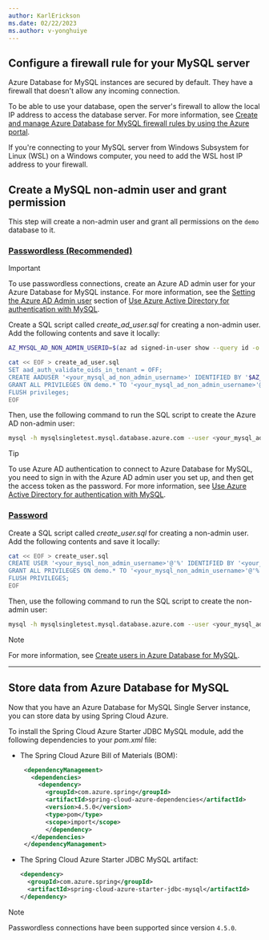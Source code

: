 ```yaml
---
author: KarlErickson
ms.date: 02/22/2023
ms.author: v-yonghuiye
---
```


## Configure a firewall rule for your MySQL server

Azure Database for MySQL instances are secured by default. They have a firewall that doesn't allow any incoming connection.

To be able to use your database, open the server's firewall to allow the local IP address to access the database server. For more information, see [Create and manage Azure Database for MySQL firewall rules by using the Azure portal](/azure/mysql/single-server/how-to-manage-firewall-using-portal).

If you're connecting to your MySQL server from Windows Subsystem for Linux (WSL) on a Windows computer, you need to add the WSL host IP address to your firewall.

## Create a MySQL non-admin user and grant permission

This step will create a non-admin user and grant all permissions on the `demo` database to it.

### [Passwordless (Recommended)](#tab/passwordless)

> [!IMPORTANT]
> To use passwordless connections, create an Azure AD admin user for your Azure Database for MySQL instance. For more information, see the [Setting the Azure AD Admin user](/azure/mysql/single-server/how-to-configure-sign-in-azure-ad-authentication#setting-the-azure-ad-admin-user) section of [Use Azure Active Directory for authentication with MySQL](/azure/mysql/single-server/how-to-configure-sign-in-azure-ad-authentication).

Create a SQL script called *create_ad_user.sql* for creating a non-admin user. Add the following contents and save it locally:

```bash
AZ_MYSQL_AD_NON_ADMIN_USERID=$(az ad signed-in-user show --query id -o tsv)

cat << EOF > create_ad_user.sql
SET aad_auth_validate_oids_in_tenant = OFF;
CREATE AADUSER '<your_mysql_ad_non_admin_username>' IDENTIFIED BY '$AZ_MYSQL_AD_NON_ADMIN_USERID';
GRANT ALL PRIVILEGES ON demo.* TO '<your_mysql_ad_non_admin_username>'@'%';
FLUSH privileges;
EOF
```

Then, use the following command to run the SQL script to create the Azure AD non-admin user:

```bash
mysql -h mysqlsingletest.mysql.database.azure.com --user <your_mysql_ad_admin_username>@mysqlsingletest --enable-cleartext-plugin --password=$(az account get-access-token --resource-type oss-rdbms --output tsv --query accessToken) < create_ad_user.sql
```

> [!TIP]
> To use Azure AD authentication to connect to Azure Database for MySQL, you need to sign in with the Azure AD admin user you set up, and then get the access token as the password. For more information, see [Use Azure Active Directory for authentication with MySQL](/azure/mysql/single-server/how-to-configure-sign-in-azure-ad-authentication).

### [Password](#tab/password)

Create a SQL script called *create_user.sql* for creating a non-admin user. Add the following contents and save it locally:

```bash
cat << EOF > create_user.sql
CREATE USER '<your_mysql_non_admin_username>'@'%' IDENTIFIED BY '<your_mysql_non_admin_password>';
GRANT ALL PRIVILEGES ON demo.* TO '<your_mysql_non_admin_username>'@'%';
FLUSH PRIVILEGES;
EOF
```

Then, use the following command to run the SQL script to create the non-admin user:

```bash
mysql -h mysqlsingletest.mysql.database.azure.com --user <your_mysql_admin_username>@mysqlsingletest --enable-cleartext-plugin --password=<your_mysql_admin_password> < create_user.sql
```

> [!NOTE]
> For more information, see [Create users in Azure Database for MySQL](/azure/mysql/single-server/how-to-create-users).

---

## Store data from Azure Database for MySQL

Now that you have an Azure Database for MySQL Single Server instance, you can store data by using Spring Cloud Azure.

To install the Spring Cloud Azure Starter JDBC MySQL module, add the following dependencies to your *pom.xml* file:

- The Spring Cloud Azure Bill of Materials (BOM):

  ```xml
   <dependencyManagement>
     <dependencies>
       <dependency>
         <groupId>com.azure.spring</groupId>
         <artifactId>spring-cloud-azure-dependencies</artifactId>
         <version>4.5.0</version>
         <type>pom</type>
         <scope>import</scope>
         </dependency>
     </dependencies>
   </dependencyManagement>
  ```

- The Spring Cloud Azure Starter JDBC MySQL artifact:

  ```xml
  <dependency>
    <groupId>com.azure.spring</groupId>
    <artifactId>spring-cloud-azure-starter-jdbc-mysql</artifactId>
  </dependency>
  ```

> [!NOTE]
> Passwordless connections have been supported since version `4.5.0`.
